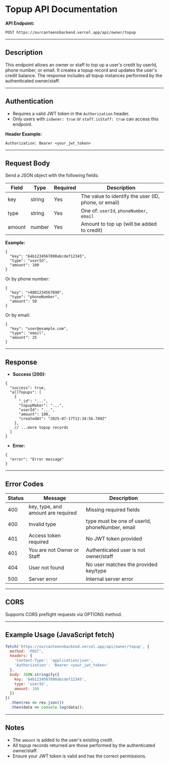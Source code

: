 # Topup API Documentation

**API Endpoint:**
```
POST https://ourcanteennbackend.vercel.app/api/owner/topup
```

---

## Description
This endpoint allows an owner or staff to top up a user's credit by userId, phone number, or email. It creates a topup record and updates the user's credit balance. The response includes all topup instances performed by the authenticated owner/staff.

---

## Authentication
- Requires a valid JWT token in the `Authorization` header.
- Only users with `isOwner: true` or `staff.isStaff: true` can access this endpoint.

**Header Example:**
```
Authorization: Bearer <your_jwt_token>
```

---

## Request Body
Send a JSON object with the following fields:

| Field    | Type     | Required | Description                                 |
|----------|----------|----------|---------------------------------------------|
| key      | string   | Yes      | The value to identify the user (ID, phone, or email) |
| type     | string   | Yes      | One of: `userId`, `phoneNumber`, `email`    |
| amount   | number   | Yes      | Amount to top up (will be added to credit)  |

**Example:**
```
{
  "key": "64b1234567890abcdef12345",
  "type": "userId",
  "amount": 100
}
```

Or by phone number:
```
{
  "key": "+8801234567890",
  "type": "phoneNumber",
  "amount": 50
}
```

Or by email:
```
{
  "key": "user@example.com",
  "type": "email",
  "amount": 25
}
```

---

## Response
- **Success (200):**

```
{
  "success": true,
  "allTopups": [
    {
      "_id": "...",
      "topupMaker": "...",
      "userId": "...",
      "amount": 100,
      "createdAt": "2025-07-17T12:34:56.789Z"
    },
    // ...more topup records
  ]
}
```

- **Error:**

```
{
  "error": "Error message"
}
```

---

## Error Codes
| Status | Message                        | Description                                 |
|--------|--------------------------------|---------------------------------------------|
| 400    | key, type, and amount are required | Missing required fields                     |
| 400    | Invalid type                   | type must be one of userId, phoneNumber, email |
| 401    | Access token required          | No JWT token provided                       |
| 401    | You are not Owner or Staff     | Authenticated user is not owner/staff        |
| 404    | User not found                 | No user matches the provided key/type        |
| 500    | Server error                   | Internal server error                        |

---

## CORS
Supports CORS preflight requests via OPTIONS method.

---

## Example Usage (JavaScript fetch)
```js
fetch('https://ourcanteennbackend.vercel.app/api/owner/topup', {
  method: 'POST',
  headers: {
    'Content-Type': 'application/json',
    'Authorization': 'Bearer <your_jwt_token>'
  },
  body: JSON.stringify({
    key: '64b1234567890abcdef12345',
    type: 'userId',
    amount: 100
  })
})
  .then(res => res.json())
  .then(data => console.log(data));
```

---

## Notes
- The `amount` is added to the user's existing credit.
- All topup records returned are those performed by the authenticated owner/staff.
- Ensure your JWT token is valid and has the correct permissions.
